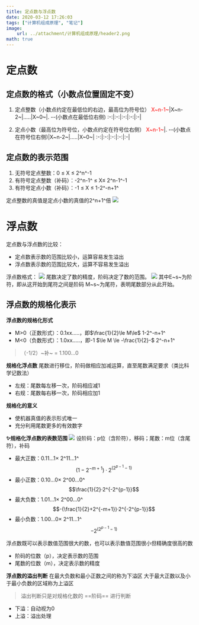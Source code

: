 ```yaml
---
title: 定点数与浮点数
date: 2020-03-12 17:26:03
tags: ["计算机组成原理", "笔记"]
image: 
    url: ../attachment/计算机组成原理/header2.png
math: true
---
```


<!-- more -->

# 定点数

## 定点数的格式（小数点位置固定不变）

1. 定点整数（小数点约定在最低位的右边，最高位为符号位）
    <font color=red>X~n-1~</font>|X~n-2~|.....|X~0~|. --(小数点在最低位右侧)
    :-:|:-:|:-:|:-:|:-|

2. 定点小数（最高位为符号位，小数点约定在符号位右侧）
    <font color=red>X~n-1~</font>|. --(小数点在符号位右侧)|X~n-2~|.....|X~0~|
    :-:|:-:|:-:|:-:|:-|

## 定点数的表示范围
1. 无符号定点整数：0 $\le$ X $\le$ 2^n^-1
2. 有符号定点整数（补码）：-2^n-1^ $\le$ X$\le$ 2^n-1^-1
3. 有符号定点小数（补码）：-1 $\le$ X $\le$ 1-2^-n+1^

定点整数的真值是定点小数的真值的2^n+1^倍
![](/img/计算机组成原理/定点数范围.png)

# 浮点数

定点数与浮点数的比较：
- 定点数表示数的范围比较小，运算容易发生溢出
- 浮点数表示数的范围比较大，运算不容易发生溢出

浮点数格式：
![](/img/计算机组成原理/浮点数格式.png)
尾数决定了数的精度，阶码决定了数的范围。
![](/img/计算机组成原理/浮点数一般格式.png)
其中E~s~为阶符，即从这开始到尾符之间是阶码
M~s~为尾符，表明尾数部分从此开始。

## 浮点数的规格化表示

**浮点数的规格化形式**
- M>0（正数形式）：0.1xx.....，即$\frac{1}{2}\le M\le$ 1-2^-n+1^
- M<0（负数形式）：1.0xx.....，即-1 $\le M \le -\frac{1}{2}-$ 2^-n+1^
>（-1/2）~补~ = 1.100...0

**规格化浮点数**
尾数进行移位，阶码做相应加减运算，直至尾数满足要求（类比科学记数法）
- 左规：尾数每左移一次，阶码相应减1
- 右规：尾数每右移一次，阶码相应加1

**规格化的意义**
- 使机器真值的表示形式唯一
- 充分利用尾数更多的有效数字

**✨规格化浮点数的表数范围**
![](/img/计算机组成原理/规格化浮点数范围.png)
设阶码：p位（含阶符），移码；尾数：m位（含尾符），补码

- 最大正数：0.11...1$×$ 2^11...1^ 
$$(1-2^{-m+1})·2^{(2^{p-1}-1)}$$
- 最小正数：0.10...0$×$ 2^00...0^ 
$$\frac{1}{2}·2^{-2^{p-1}}$$
- 最大负数：1.01...1$×$ 2^00...0^ 
$$-(\frac{1}{2}+2^{-m+1})·2^{-2^{p-1}}$$
- 最小负数：1.00...0$×$ 2^11...1^ 
$$-2^{(2^{p-1}-1)}$$

<p class="note note-primary">
浮点数既可以表示数值范围很大的数，也可以表示数值范围很小但精确度很高的数
<ul>
    <li>阶码的位数（p），决定表示数的范围
    <li>尾数的位数（m），决定表示数的精度
</ul>
</p>

**浮点数的溢出判断**
在最大负数和最小正数之间的称为下溢区
大于最大正数以及小于最小负数的区域称为上溢区
>溢出判断只是对规格化数的 ==阶码== 进行判断

- 下溢：自动视为0
- 上溢：溢出处理